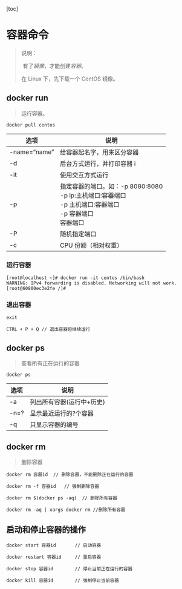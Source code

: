 [toc]

# 容器命令

> 说明：
>
> ​	有了*镜像*，才能创建*容器*。
>
> 在 Linux 下，先下载一个 CentOS 镜像。

## docker run

> 运行容器。

```
docker pull centos
```

| 选项         | 说明                                                         |
| ------------ | ------------------------------------------------------------ |
| -name=“name” | 给容器起名字，用来区分容器                                   |
| -d           | 后台方式运行，并打印容器 i                                   |
| -it          | 使用交互方式运行                                             |
| -p           | 指定容器的端口。如：-p 8080:8080<br />-p ip:主机端口:容器端口<br />-p 主机端口:容器端口<br />-p 容器端口<br />容器端口 |
| -P           | 随机指定端口                                                 |
| -c           | CPU 份额（相对权重）                                         |

### 运行容器

```
[root@localhost ~]# docker run -it centos /bin/bash
WARNING: IPv4 forwarding is disabled. Networking will not work.
[root@60800ec3e2fe /]# 
```

### 退出容器

```
exit

CTRL + P + Q // 退出容器但继续运行
```

## docker ps

> 查看所有正在运行的容器

```
docker ps
```

| 选项 | 说明                      |
| ---- | ------------------------- |
| -a   | 列出所有容器(运行中+历史) |
| -n=? | 显示最近运行的?个容器     |
| -q   | 只显示容器的编号          |

## docker rm

> 删除容器

```
docker rm 容器id	// 删除容器，不能删除正在运行的容器

docker rm -f 容器id	// 强制删除容器

docker rm $(docker ps -aq)	// 删除所有容器

docker rm -aq | xargs docker rm	//删除所有容器
```

## 启动和停止容器的操作

```
docker start 容器id		// 启动容器

docker restart 容器id		// 重启容器

docker stop 容器id		// 停止当前正在运行的容器

docker kill 容器id		// 强制停止当前容器
```

